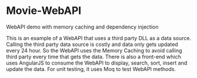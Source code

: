 # Movie-WebAPI
WebAPI demo with memory caching and dependency injection

This is an example of a WebAPI that uses a third party DLL as a data source. Calling the third party data source is costly and data only gets updated every 24 hour. So the WebAPI uses the Memory Caching to avoid calling third party every time that gets the data. There is also a front-end which uses AngularJS to consume the WebAPI to display, search, sort, insert and update the data. For unit testing, it uses Moq to test WebAPI methods.
